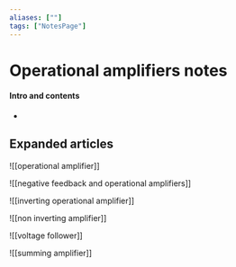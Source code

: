 ```yaml
---
aliases: [""]
tags: ["NotesPage"]
---
```


# Operational amplifiers notes

#### Intro and contents
- 


## Expanded articles
![[operational amplifier]]

![[negative feedback and operational amplifiers]]

![[inverting operational amplifier]]

![[non inverting amplifier]]

![[voltage follower]]

![[summing amplifier]]